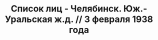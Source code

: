 ---
title: Список лиц - Челябинск. Юж.-Уральская ж.д. // 3 февраля 1938 года
description: РГАСПИ, ф.17, т.6, оп.171, дело 414, лист 293
images:
- /disk/pictures/v06/17-171-414-293.jpg
- /disk/pictures/v06/17-171-414-294.jpg
- /disk/pictures/v06/17-171-414-295.jpg
- /disk/pictures/v06/17-171-414-296.jpg
---